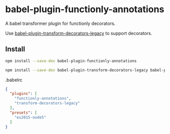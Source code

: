 # babel-plugin-functionly-annotations

A babel transformer plugin for functionly decorators.

Use [babel-plugin-transform-decorators-legacy](https://github.com/loganfsmyth/babel-plugin-transform-decorators-legacy) to support decorators.

## Install

```sh
npm install --save-dev babel-plugin-functionly-annotations
```

```sh
npm install --save-dev babel-plugin-transform-decorators-legacy babel-preset-es2015-node5
```

.babelrc

```json
{
  "plugins": [
    "functionly-annotations",
    "transform-decorators-legacy"
  ],
  "presets": [
    "es2015-node5"
  ]
}
```
